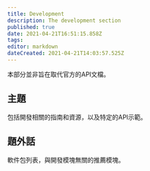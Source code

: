```yaml
---
title: Development
description: The development section
published: true
date: 2021-04-21T16:51:15.858Z
tags: 
editor: markdown
dateCreated: 2021-04-21T14:03:57.525Z
---
```


本部分並非旨在取代官方的API文檔。

## 主題

包括開發相關的指南和資源，以及特定的API示範。

## 題外話

軟件包列表，與開發模塊無關的推薦模塊。
